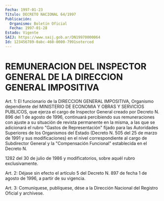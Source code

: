 ```yaml
---
Fecha: 1997-01-23
Título: DECRETO NACIONAL 64/1997
Publicación:
  Organismo: Boletín Oficial
  Fecha: 1997-01-28
Estado: Vigente
SAIJ: https://www.saij.gob.ar/DN19970000064
Id: 123456789-0abc-460-0000-7991soterced
---
```

# REMUNERACION DEL INSPECTOR GENERAL DE LA DIRECCION GENERAL IMPOSITIVA

<a id="1"></a>
Art.  1:  El  funcionario de la DIRECCION GENERAL IMPOSITIVA, Organismo  dependiente   del  MINISTERIO  DE  ECONOMIA  Y  OBRAS  Y SERVICIOS PUBLICOS, que ejerza el cargo de Inspector General creado por Decreto N. 896 del 1 de  agosto  de 1996, continuará percibiendo sus remuneraciones con ajuste a su situación  de revista permanente en la misma, a las que se adicionará el rubro "Gastos de Representación"  fijado  para  las  Autoridades Superiores  de  los Organismos del Estado (Decreto N. 505 del 25 de marzo de 1991 y sus modificaciones) en el nivel correspondiente al cargo de Subdirector General y la "Compensación Funcional" establecida  en el Decreto N.

1282  del  30 de julio de 1986 y modificatorios, sobre aquél  rubro exclusivamente.

<a id="2"></a>
Art. 2: Déjase sin efecto el artículo 5 del Decreto N. 897 de fecha 1 de agosto de 1996, a partir de su vigencia.

<a id="3"></a>
Art. 3: Comuníquese,  publíquese, dése a la Dirección Nacional del Registro Oficial y archívese.